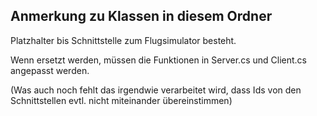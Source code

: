 ## Anmerkung zu Klassen in diesem Ordner
Platzhalter bis Schnittstelle zum Flugsimulator besteht.

Wenn ersetzt werden, müssen die Funktionen in Server.cs und Client.cs angepasst werden.

(Was auch noch fehlt das irgendwie verarbeitet wird, dass Ids von den Schnittstellen evtl. nicht miteinander übereinstimmen)